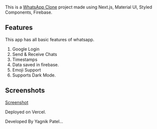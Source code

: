 This is a [WhatsApp Clone](https://whatsapp2-0-ca.vercel.app) project made using Next.js, Material UI, Styled Components, Firebase.

## Features

This app has all basic features of whatsapp.

1. Google Login
2. Send & Receive Chats
3. Timestamps
4. Data saved in firebase.
5. Emoji Support
6. Supports Dark Mode.

## Screenshots

[Screenshot](https://i.ibb.co/cNhNJJm/20210525-155834-0000.png)

Deployed on Vercel.

Developed By Yagnik Patel...
